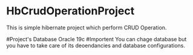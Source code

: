 # HbCrudOperationProject
This is simple hibernate project which perform CRUD Operation.

#Project's Database 
Oracle 19c
#Importent
You can chage database but you have to take care of its deoendancies and database configurations.

